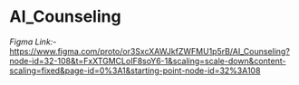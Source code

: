# AI_Counseling

*Figma Link:-* https://www.figma.com/proto/or3SxcXAWJkfZWFMU1p5rB/AI_Counseling?node-id=32-108&t=FxXTGMCLoIF8soY6-1&scaling=scale-down&content-scaling=fixed&page-id=0%3A1&starting-point-node-id=32%3A108